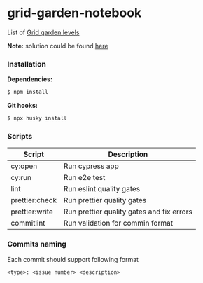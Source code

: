 # grid-garden-notebook

List of [Grid garden levels](https://flexboxfroggy.com/#en)

**Note:** solution could be found [here](SOLUTIONS.md)

### Installation

**Dependencies:**

```bash
$ npm install
```

**Git hooks:**

```bash
$ npx husky install
```

### Scripts

| Script         | Description                               |
| -------------- | ----------------------------------------- |
| cy:open        | Run cypress app                           |
| cy:run         | Run e2e test                              |
| lint           | Run eslint quality gates                  |
| prettier:check | Run prettier quality gates                |
| prettier:write | Run prettier quality gates and fix errors |
| commitlint     | Run validation for commin format          |

### Commits naming

Each commit should support following format

`<type>: <issue number> <description>`
